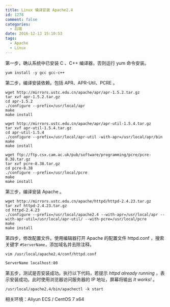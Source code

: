 ```yaml
---
title: Linux 编译安装 Apache2.4
id: 1278
comment: false
categories:
  - 后端
date: 2016-12-13 15:10:53
tags:
  - Apache
  - Linux
---
```


第一步，确认系统中已安装 C 、C++ 编译器，否则运行 yum 命令安装。

```
yum install -y gcc gcc-c++
```
<!--more-->

第二步，编译安装依赖。包括 APR、APR-Util、PCRE 。

```
wget http://mirrors.ustc.edu.cn/apache/apr/apr-1.5.2.tar.gz
tar xvf apr-1.5.2.tar.gz
cd apr-1.5.2
./configure --prefix=/usr/local/apr
make
make install
```

```
wget http://mirrors.ustc.edu.cn/apache/apr/apr-util-1.5.4.tar.gz
tar xvf apr-util-1.5.4.tar.gz
cd apr-util-1.5.4
./configure --prefix=/usr/local/apr-util -with-apr=/usr/local/apr/bin
make
make install
```

```
wget ftp://ftp.csx.cam.ac.uk/pub/software/programming/pcre/pcre-8.38.tar.gz
tar xvf pcre-8.38.tar.gz
cd pcre-8.38
./configure --prefix=/usr/local/pcre
make 
make install
```
第三步，编译安装 Apache 。

```
wget http://mirrors.ustc.edu.cn/apache/httpd/httpd-2.4.23.tar.gz
tar xvf httpd-2.4.23.tar.gz
cd httpd-2.4.23
./configure --prefix=/usr/local/apache2.4 --with-apr=/usr/local/apr --with-apr-util=/usr/local/apr-util/ --with-pcre=/usr/local/pcre
make
make install
```

第四步，修改配置文件。使用编辑器打开 Apache 的配置文件 httpd.conf ，搜索关键字 `#ServerName`，添加域名并去除注释。

```
vim /usr/local/apache2.4/conf/httpd.conf
```

```
ServerName localhost:80
```

第五步，测试是否安装成功。执行以下代码，若提示 _httpd already running_ ，表示安装成功。此时使用浏览器访问服务器的 IP 地址，屏幕将输出 _It works!_ 。

```
/usr/local/apache2.4/bin/apachectl -k start
```

相关环境：Aliyun ECS / CentOS 7 x64